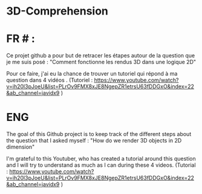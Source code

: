 # 3D-Comprehension #

# FR # : 
Ce projet github a pour but de retracer les étapes autour de la question que je me suis posé : "Comment fonctionne les rendus 3D dans une logique 2D"

Pour ce faire, j'ai eu la chance de trouver un tutoriel qui répond à ma question dans 4 vidéos .
(Tutoriel : https://www.youtube.com/watch?v=ih20l3pJoeU&list=PLrOv9FMX8xJE8NgepZR1etrsU63fDDGxO&index=22&ab_channel=javidx9 ) 

# ENG #

The goal of this Github project is to keep track of the different steps about the question that I asked myself : "How do we render 3D objects in 2D dimension" 

I'm grateful to this Youtuber, who has created a tutorial around this question and I will try to understand as much as I can during these 4 videos. 
(Tutorial : https://www.youtube.com/watch?v=ih20l3pJoeU&list=PLrOv9FMX8xJE8NgepZR1etrsU63fDDGxO&index=22&ab_channel=javidx9 ) 
